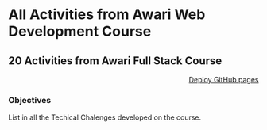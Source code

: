 # All Activities from Awari Web Development Course  
  
## 20 Activities from Awari Full Stack Course

<div align='right'>
    
<a href="https://malanski.github.io/awari-ulisses-dev/">Deploy GitHub pages</a>
  
</div>

### Objectives
    
List in all the Techical Chalenges developed on the course.
